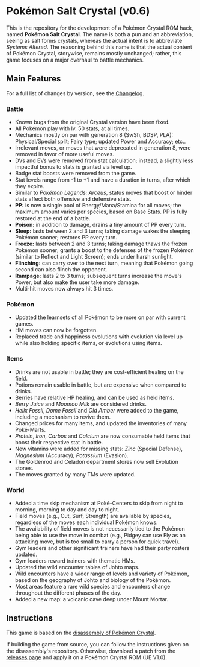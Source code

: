 # Pokémon Salt Crystal (v0.6)

This is the repository for the development of a Pokémon Crystal ROM hack, named **Pokémon Salt Crystal**.
The name is both a pun and an abbreviation, seeing as salt forms crystals, whereas the actual intent is to abbreviate *Systems Altered*.
The reasoning behind this name is that the actual content of Pokémon Crystal, storywise, remains mostly unchanged; rather, this game focuses on a major overhaul to battle mechanics.

## Main Features

For a full list of changes by version, see the [Changelog](CHANGELOG.md).

### Battle

- Known bugs from the original Crystal version have been fixed.
- All Pokémon play with lv. 50 stats, at all times.
- Mechanics mostly on par with generation 8 (SwSh, BDSP, PLA): Physical/Special split; Fairy type; updated Power and Accuracy; etc..
- Irrelevant moves, or moves that were deprecated in generation 8, were removed in favor of more useful moves.
- DVs and EVs were removed from stat calculation; instead, a slightly less impactful bonus to stats is granted via level up.
- Badge stat boosts were removed from the game.
- Stat levels range from -1 to +1 and have a duration in turns, after which they expire.
- Similar to *Pokémon Legends: Arceus*, status moves that boost or hinder stats affect both offensive and defensive stats.
- **PP:** is now a single pool of Energy/Mana/Stamina for all moves; the maximum amount varies per species, based on Base Stats. PP is fully restored at the end of a battle.
- **Poison:** in addition to damage, drains a tiny amount of PP every turn.
- **Sleep:** lasts between 2 and 3 turns; taking damage wakes the sleeping Pokémon sooner; restores PP every turn.
- **Freeze:** lasts between 2 and 3 turns; taking damage thaws the frozen Pokémon sooner; grants a boost to the defenses of the frozen Pokémon (similar to Reflect and Light Screen); ends under harsh sunlight.
- **Flinching:** can carry over to the next turn, meaning that Pokémon going second can also flinch the opponent.
- **Rampage:** lasts 2 to 3 turns; subsequent turns increase the move's Power, but also make the user take more damage.
- Multi-hit moves now always hit 3 times.

### Pokémon

- Updated the learnsets of all Pokémon to be more on par with current games.
- HM moves can now be forgotten.
- Replaced trade and happiness evolutions with evolution via level up while also holding specific items, or evolutions using items.

### Items

- Drinks are not usable in battle; they are cost-efficient healing on the field.
- Potions remain usable in battle, but are expensive when compared to drinks.
- Berries have relative HP healing, and can be used as held items.
- *Berry Juice* and *Moomoo Milk* are considered drinks.
- *Helix Fossil*, *Dome Fossil* and *Old Amber* were added to the game, including a mechanism to revive them.
- Changed prices for many items, and updated the inventories of many Poké-Marts.
- *Protein*, *Iron*, *Carbos* and *Calcium* are now consumable held items that boost their respective stat in battle.
- New vitamins were added for missing stats: *Zinc* (Special Defense), *Magnesium* (Accuracy), *Potassium* (Evasion).
- The Goldenrod and Celadon department stores now sell Evolution stones.
- The moves granted by many TMs were updated.

### World

- Added a time skip mechanism at Poké-Centers to skip from night to morning, morning to day and day to night.
- Field moves (e.g., Cut, Surf, Strength) are available by species, regardless of the moves each individual Pokémon knows.
- The availability of field moves is not necessarily tied to the Pokémon being able to use the move in combat (e.g., Pidgey can use Fly as an attacking move, but is too small to carry a person for quick travel).
- Gym leaders and other significant trainers have had their party rosters updated.
- Gym leaders reward trainers with thematic HMs.
- Updated the wild encounter tables of Johto maps.
- Wild encounters have a wider range of levels and variety of Pokémon, based on the geography of Johto and biology of the Pokémon.
- Most areas feature a rare wild species and encounters change throughout the different phases of the day.
- Added a new map: a volcanic cave deep under Mount Mortar.

## Instructions

This game is based on the [disassembly of Pokémon Crystal](https://github.com/pret/pokecrystal).

If building the game from source, you can follow the instructions given on the disassembly's repository.
Otherwise, download a patch from the [releases page](https://github.com/oatspear/crystal50/releases) and apply it on a Pokémon Crystal ROM (UE V1.0).
